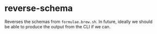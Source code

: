 # reverse-schema

Reverses the schemas from `formulae.brew.sh`. In future, ideally we should be able to produce the output from the CLI if we can.